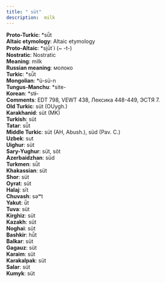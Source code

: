 ```yaml
---
title: " süt"
description:  milk
---
```


<strong>Proto-Turkic</strong>:  *sǖt<br>
<strong>Altaic etymology</strong>:  Altaic etymology<br>
<strong> Proto-Altaic</strong>:  *si̯ū́t`i (~ -t-)<br>
<strong>Nostratic</strong>:  Nostratic<br>
<strong>Meaning</strong>:  milk<br>
<strong>Russian meaning</strong>:  молоко<br>
<strong>Turkic</strong>:  *sǖt<br>
<strong>Mongolian</strong>:  *ü-sü-n<br>
<strong>Tungus-Manchu</strong>:  *site-<br>
<strong>Korean</strong>:  *stɨ́-<br>
<strong>Comments</strong>:  EDT 798, VEWT 438, Лексика 448-449, ЭСТЯ 7.<br>
<strong>Old Turkic</strong>:  süt (OUygh.)<br>
<strong>Karakhanid</strong>:  süt (MK)<br>
<strong>Turkish</strong>:  süt<br>
<strong>Tatar</strong>:  sü̆t<br>
<strong>Middle Turkic</strong>:  süt (AH, Abush.), süd (Pav. C.)<br>
<strong>Uzbek</strong>:  sut<br>
<strong>Uighur</strong>:  süt<br>
<strong>Sary-Yughur</strong>:  süt, söt<br>
<strong>Azerbaidzhan</strong>:  süd<br>
<strong>Turkmen</strong>:  sǖt<br>
<strong>Khakassian</strong>:  süt<br>
<strong>Shor</strong>:  süt<br>
<strong>Oyrat</strong>:  süt<br>
<strong>Halaj</strong>:  sīt<br>
<strong>Chuvash</strong>:  sǝʷt<br>
<strong>Yakut</strong>:  ǖt<br>
<strong>Tuva</strong>:  süt<br>
<strong>Kirghiz</strong>:  süt<br>
<strong>Kazakh</strong>:  süt<br>
<strong>Noghai</strong>:  süt<br>
<strong>Bashkir</strong>:  hü̆t<br>
<strong>Balkar</strong>:  süt<br>
<strong>Gagauz</strong>:  süt<br>
<strong>Karaim</strong>:  süt<br>
<strong>Karakalpak</strong>:  süt<br>
<strong>Salar</strong>:  süt<br>
<strong>Kumyk</strong>:  süt<br>


